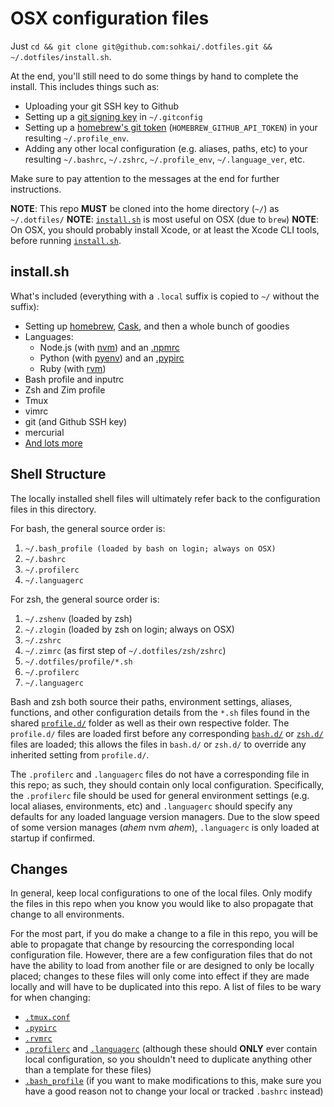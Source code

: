 OSX configuration files
=======================

Just `cd && git clone git@github.com:sohkai/.dotfiles.git && ~/.dotfiles/install.sh`.

At the end, you'll still need to do some things by hand to complete the install. This includes
things such as:

- Uploading your git SSH key to Github
- Setting up a [git signing key](https://git-scm.com/book/en/v2/Git-Tools-Signing-Your-Work) in
  `~/.gitconfig`
- Setting up a [homebrew's git token](https://gist.github.com/christopheranderton/8644743)
  (`HOMEBREW_GITHUB_API_TOKEN`) in your resulting `~/.profile_env`.
- Adding any other local configuration (e.g. aliases, paths, etc) to your resulting `~/.bashrc`,
  `~/.zshrc`, `~/.profile_env`, `~/.language_ver`, etc.

Make sure to pay attention to the messages at the end for further instructions.

**NOTE**: This repo **MUST** be cloned into the home directory (`~/`) as `~/.dotfiles/`
**NOTE**: [`install.sh`](./install.sh) is most useful on OSX (due to `brew`)
**NOTE**: On OSX, you should probably install Xcode, or at least the Xcode CLI tools, before running
[`install.sh`](./install.sh).


install.sh
----------

What's included (everything with a `.local` suffix is copied to `~/` without the suffix):

- Setting up [homebrew](http://brew.sh/), [Cask](https://caskroom.github.io/), and then a whole
  bunch of goodies
- Languages:
    - Node.js (with [nvm](https://github.com/creationix/nvm)) and an [.npmrc](./.npmrc)
    - Python (with [pyenv](https://github.com/yyuu/pyenv)) and an [.pypirc](./.pypirc)
    - Ruby (with [rvm](https://rvm.io/))
- Bash profile and inputrc
- Zsh and Zim profile
- Tmux
- vimrc
- git (and Github SSH key)
- mercurial
- [And lots more](./install.sh)


Shell Structure
---------------

The locally installed shell files will ultimately refer back to the configuration files in this
directory.

For bash, the general source order is:

1. `~/.bash_profile (loaded by bash on login; always on OSX)`
1. `~/.bashrc`
1. `~/.profilerc`
1. `~/.languagerc`

For zsh, the general source order is:

1. `~/.zshenv` (loaded by zsh)
1. `~/.zlogin` (loaded by zsh on login; always on OSX)
1. `~/.zshrc`
1. `~/.zimrc` (as first step of `~/.dotfiles/zsh/zshrc`)
1. `~/.dotfiles/profile/*.sh`
1. `~/.profilerc`
1. `~/.languagerc`

Bash and zsh both source their paths, environment settings, aliases, functions, and other
configuration details from the `*.sh` files found in the shared [`profile.d/`](./profile.d) folder
as well as their own respective folder. The `profile.d/` files are loaded first before any
corresponding [`bash.d/`](./bash.d) or [`zsh.d/`](./zsh.d) files are loaded; this allows the files
in `bash.d/` or `zsh.d/` to override any inherited setting from `profile.d/`.

The `.profilerc` and `.languagerc` files do not have a corresponding file in this repo; as such,
they should contain only local configuration. Specifically, the `.profilerc` file should be used for
general environment settings (e.g. local aliases, environments, etc) and `.languagerc` should
specify any defaults for any loaded language version managers. Due to the slow speed of some version
manages (*ahem* nvm *ahem*), `.languagerc` is only loaded at startup if confirmed.


Changes
-------

In general, keep local configurations to one of the local files. Only modify the files in this repo
when you know you would like to also propagate that change to all environments.

For the most part, if you do make a change to a file in this repo, you will be able to propagate
that change by resourcing the corresponding local configuration file. However, there are a few
configuration files that do not have the ability to load from another file or are designed to only
be locally placed; changes to these files will only come into effect if they are made locally and
will have to be duplicated into this repo. A list of files to be wary for when changing:

* [`.tmux.conf`](./.tmux.conf.local)
* [`.pypirc`](./.pypirc.local)
* [`.rvmrc`](./.rvmrc.local)
* [`.profilerc`](./.profilerc.local) and [`.languagerc`](./.languagerc.local) (although these should
  **ONLY** ever contain local configuration, so you shouldn't need to duplicate anything other than
  a template for these files)
* [`.bash_profile`](./.bash_profile.local) (if you want to make modifications to this, make sure you
  have a good reason not to change your local or tracked `.bashrc` instead)
